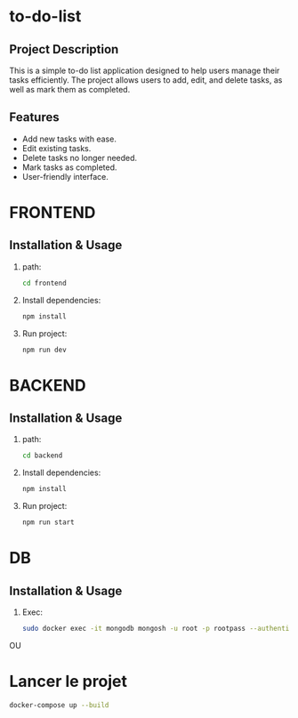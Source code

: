 # to-do-list

## Project Description

This is a simple to-do list application designed to help users manage their tasks efficiently. The project allows users to add, edit, and delete tasks, as well as mark them as completed.

## Features

- Add new tasks with ease.
- Edit existing tasks.
- Delete tasks no longer needed.
- Mark tasks as completed.
- User-friendly interface.

# FRONTEND

## Installation & Usage

1. path:
   ```bash
   cd frontend
   ```
2. Install dependencies:
   ```bash
   npm install
   ```
3. Run project:
   ```bash
   npm run dev
   ```

# BACKEND

## Installation & Usage

1. path:
   ```bash
   cd backend
   ```
2. Install dependencies:
   ```bash
   npm install
   ```
3. Run project:
   ```bash
   npm run start
   ```

# DB

## Installation & Usage

1. Exec:
   ```bash
   sudo docker exec -it mongodb mongosh -u root -p rootpass --authenticationDatabase admin
   ```

OU

# Lancer le projet

```bash
docker-compose up --build
```
